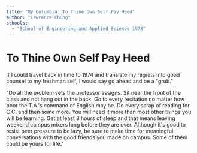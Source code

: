 ```yaml
---
title: "My Columbia: To Thine Own Self Pay Heed"
author: "Lawrence Chung"
schools:
  - "School of Engineering and Applied Science 1978"
---
```


# To Thine Own Self Pay Heed

If I could travel back in time to 1974 and translate my regrets into good counsel to my freshman self,  I would say go ahead and be a "grub."

"Do all the problem sets the professor assigns.  Sit near the front of the class and not hang out in the back. Go to every recitation no matter how poor the T.A.'s command of English may be. Do every scrap of reading for C.C. and then some more. You will need it more than most other things you will be learning. Get at least 8 hours of sleep and that means leaving weekend campus mixers long before they are over. Although it's good to resist peer pressure to be lazy, be sure to make time for meaningful conversations with the good friends you made on campus.  Some of them could be yours for life."
